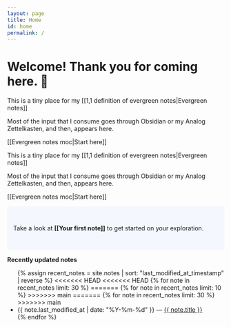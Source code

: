 ```yaml
---
layout: page
title: Home
id: home
permalink: /
---
```


# Welcome! Thank you for coming here. 🌱

This is a tiny place for my [[1,1 definition of evergreen notes|Evergreen notes]]

Most of the input that I consume goes through Obsidian or my Analog Zettelkasten, and then, appears here.

[[Evergreen notes moc|Start here]]

This is a tiny place for my [[1,1 definition of evergreen notes|Evergreen notes]]

Most of the input that I consume goes through Obsidian or my Analog Zettelkasten, and then, appears here.

[[Evergreen notes moc|Start here]]

<p style="padding: 3em 1em; background: #f5f7ff; border-radius: 4px;">
  Take a look at <span style="font-weight: bold">[[Your first note]]</span> to get started on your exploration.
</p>

<strong>Recently updated notes</strong>

<ul>
  {% assign recent_notes = site.notes | sort: "last_modified_at_timestamp" | reverse %}
<<<<<<< HEAD
<<<<<<< HEAD
  {% for note in recent_notes limit: 30 %}
=======
  {% for note in recent_notes limit: 10 %}
>>>>>>> main
=======
  {% for note in recent_notes limit: 30 %}
>>>>>>> main
    <li>
      {{ note.last_modified_at | date: "%Y-%m-%d" }} — <a class="internal-link" href="{{ site.baseurl }}{{ note.url }}">{{ note.title }}</a>
    </li>
  {% endfor %}
</ul>

<style>
  .wrapper {
    max-width: 46em;
  }
</style>
